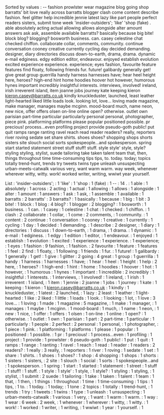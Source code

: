 Sorted by values :
-- fashion prowlster wear magazine blog going shop barratts' bit love really across barratts blogger clash come content describe fashion. feel glitter help incredible jennie latest lazy like part people perfect readers sisters, submit tone week 'insider-outsiders'; 'like' 'shop (fake) . able absolutely acting actual allowing allows alongside alter amount answers ask ask, assemble available barratts? basically because big bite! block blog? blogging? bosworth business. can. casey celestine chat checked chiffon. collaborate collar, comments, community. continue conversation cooney creative currently cycling day decided demanding. designer, diary directories discuss down-to-earth, drama, drama. dynamic e-mail edginess. edgy edition editor, endeavour. enjoyed establish evolution excited experience experience. experience; eyes fashion, favourite feature features find floaty, following friends fur. future! galibardy generally get! give great group guerrilla handy harness harnesses have; hear heel height here, heroes? high-end hint home hoodies hoover hot however, humorous hynes important incredibly insightful interests. interviews, involved! ireland, irish irreverent island, item joanne jobs journey kate keeping kieron kieron.casey@barratts.co.uk kindly knuckleduster, launched, least leather light-hearted liked little loads look. looking lot, love... loving made magazine, make manager, manages maybe mcginn. mood-board much, name neon, new nice, offer offers olsen on-line online open? otherwise. outlet own parisian part-time particular particularly personal personal, photographer, piece pink. platforming platforms please popular positioned possible. pr precious! process...even profiling project provide pseudo-goth public! put quit ramps range ranting ravel reach read reader readers? really, reporters river roving sedate set share shirts. shoes shoes? shopping shops shorts sisters site slouch social sorts spokespeople...and spokesperson. spring start started statement street stuff stuff! stuff. style style' style, style? styling styling, stylist, suede tailoring take taken talent team that, then, things throughout time time-consuming tips tips, to. today. today; topics totally trend-hunt, trends try tweets twins type unleash unsuspecting urban-meets-catwalk various very, want warm warm. way week, whenever wherever witty, witty. work! worked writer, writing, wwiwt year yourself. 

List :
'insider-outsiders'; : 1
'like' : 1
'shop : 1
(fake) : 1
-- : 14
. : 1
able : 1
absolutely : 1
across : 2
acting : 1
actual : 1
allowing : 1
allows : 1
alongside : 1
alter : 1
amount : 1
answers : 1
ask : 1
ask, : 1
assemble : 1
available : 1
barratts : 2
barratts' : 3
barratts? : 1
basically : 1
because : 1
big : 1
bit : 3
bite! : 1
block : 1
blog : 4
blog? : 1
blogger : 2
blogging? : 1
bosworth : 1
business. : 1
can. : 1
casey : 1
celestine : 1
chat : 1
checked : 1
chiffon. : 1
clash : 2
collaborate : 1
collar, : 1
come : 2
comments, : 1
community. : 1
content : 2
continue : 1
conversation : 1
cooney : 1
creative : 1
currently : 1
cycling : 1
day : 1
decided : 1
demanding. : 1
describe : 2
designer, : 1
diary : 1
directories : 1
discuss : 1
down-to-earth, : 1
drama, : 1
drama. : 1
dynamic : 1
e-mail : 1
edginess. : 1
edgy : 1
edition : 1
editor, : 1
endeavour. : 1
enjoyed : 1
establish : 1
evolution : 1
excited : 1
experience : 1
experience. : 1
experience; : 1
eyes : 1
fashion : 9
fashion, : 1
fashion. : 2
favourite : 1
feature : 1
features : 1
feel : 2
find : 1
floaty, : 1
following : 1
friends : 1
fur. : 1
future! : 1
galibardy : 1
generally : 1
get! : 1
give : 1
glitter : 2
going : 4
great : 1
group : 1
guerrilla : 1
handy : 1
harness : 1
harnesses : 1
have; : 1
hear : 1
heel : 1
height : 1
help : 2
here, : 1
heroes? : 1
high-end : 1
hint : 1
home : 1
hoodies : 1
hoover : 1
hot : 1
however, : 1
humorous : 1
hynes : 1
important : 1
incredible : 2
incredibly : 1
insightful : 1
interests. : 1
interviews, : 1
involved! : 1
ireland, : 1
irish : 1
irreverent : 1
island, : 1
item : 1
jennie : 2
joanne : 1
jobs : 1
journey : 1
kate : 1
keeping : 1
kieron : 1
kieron.casey@barratts.co.uk : 1
kindly : 1
knuckleduster, : 1
latest : 2
launched, : 1
lazy : 2
least : 1
leather : 1
light-hearted : 1
like : 2
liked : 1
little : 1
loads : 1
look. : 1
looking : 1
lot, : 1
love : 3
love... : 1
loving : 1
made : 1
magazine : 5
magazine, : 1
make : 1
manager, : 1
manages : 1
maybe : 1
mcginn. : 1
mood-board : 1
much, : 1
name : 1
neon, : 1
new : 1
nice, : 1
offer : 1
offers : 1
olsen : 1
on-line : 1
online : 1
open? : 1
otherwise. : 1
outlet : 1
own : 1
parisian : 1
part : 2
part-time : 1
particular : 1
particularly : 1
people : 2
perfect : 2
personal : 1
personal, : 1
photographer, : 1
piece : 1
pink. : 1
platforming : 1
platforms : 1
please : 1
popular : 1
positioned : 1
possible. : 1
pr : 1
precious! : 1
process...even : 1
profiling : 1
project : 1
provide : 1
prowlster : 6
pseudo-goth : 1
public! : 1
put : 1
quit : 1
ramps : 1
range : 1
ranting : 1
ravel : 1
reach : 1
read : 1
reader : 1
readers : 2
readers? : 1
really : 3
really, : 1
reporters : 1
river : 1
roving : 1
sedate : 1
set : 1
share : 1
shirts. : 1
shoes : 1
shoes? : 1
shop : 4
shopping : 1
shops : 1
shorts : 1
sisters : 1
sisters, : 2
site : 1
slouch : 1
social : 1
sorts : 1
spokespeople...and : 1
spokesperson. : 1
spring : 1
start : 1
started : 1
statement : 1
street : 1
stuff : 1
stuff! : 1
stuff. : 1
style : 1
style' : 1
style, : 1
style? : 1
styling : 1
styling, : 1
stylist, : 1
submit : 2
suede : 1
tailoring : 1
take : 1
taken : 1
talent : 1
team : 1
that, : 1
then, : 1
things : 1
throughout : 1
time : 1
time-consuming : 1
tips : 1
tips, : 1
to. : 1
today. : 1
today; : 1
tone : 2
topics : 1
totally : 1
trend-hunt, : 1
trends : 1
try : 1
tweets : 1
twins : 1
type : 1
unleash : 1
unsuspecting : 1
urban-meets-catwalk : 1
various : 1
very, : 1
want : 1
warm : 1
warm. : 1
way : 1
wear : 6
week : 2
week, : 1
whenever : 1
wherever : 1
witty, : 1
witty. : 1
work! : 1
worked : 1
writer, : 1
writing, : 1
wwiwt : 1
year : 1
yourself. : 1
